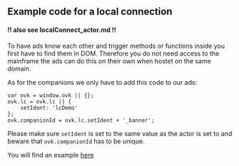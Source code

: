 ## Example code for a local connection
#### !! also see localConnect_actor.md !!  
 

To have ads know each other and trigger methods or functions inside you first have to find them in DOM.
Therefore you do not need access to the mainframe the ads can do this on their own when hostet on the same domain.

As for the companions we only have to add this code to our ads:
```
var ovk = window.ovk || {};
ovk.lc = ovk.lc || {
	setIdent: 'lcDemo'
};
ovk.companionId = ovk.lc.setIdent + '_banner';
```
Please make sure `setIdent` is set to the same value as the actor is set to and beware that `ovk.companionId` has to be unique.

You will find an example [here](https://github.com/Unitadtechnologystandards/HTML5Lib/raw/master/localConnect/exampleAds/lc_companion.zip)